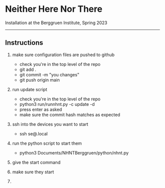 # Neither Here Nor There

Installation at the Berggruen Institute, Spring 2023 

----

## Instructions

1. make sure configuration files are pushed to github
    - check you're in the top level of the repo
    - git add .
    - git commit -m "you changes"
    - git push origin main

2. run update script
    - check you're in the top level of the repo
    - python3 run/runnhnt.py -c update -d <devices you want to update>
    - press enter as asked
    - make sure the commit hash matches as expected 

3. ssh into the devices you want to start
    - ssh se@<device>.local
    
4. run the python script to start them
    - python3 Documents/NHNTBerggruen/python/nhnt.py 
    
5. give the start command
6. make sure they start
7. 